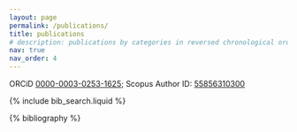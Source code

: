 ```yaml
---
layout: page
permalink: /publications/
title: publications
# description: publications by categories in reversed chronological order. generated by jekyll-scholar.
nav: true
nav_order: 4
---
```

ORCiD [0000-0003-0253-1625](http://orcid.org/0000-0003-0253-1625); Scopus Author ID: [55856310300](http://www.scopus.com/authid/detail.url?authorId=55856310300)

<!-- _pages/publications.md -->

<!-- Bibsearch Feature -->

{% include bib_search.liquid %}

<div class="publications">

{% bibliography %}

</div>
